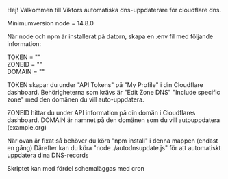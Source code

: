 Hej! Välkommen till Viktors automatiska dns-uppdaterare för cloudflare dns.

Minimumversion node = 14.8.0

När node och npm är installerat på datorn, skapa en .env fil med följande information:

TOKEN = ""  
ZONEID = ""  
DOMAIN = ""

TOKEN skapar du under "API Tokens" på "My Profile" i din Cloudflare dashboard.
Behörigheterna som krävs är "Edit Zone DNS" "Include specific zone" med den domänen du vill auto-uppdatera.

ZONEID hittar du under API information på din domän i Cloudflares dashboard.
DOMAIN är namnet på den domänen som du vill autouppdatera (example.org)

När ovan är fixat så behöver du köra "npm install" i denna mappen (endast en gång)
Därefter kan du köra "node ./autodnsupdate.js" för att automatiskt uppdatera dina DNS-records

Skriptet kan med fördel schemaläggas med cron
